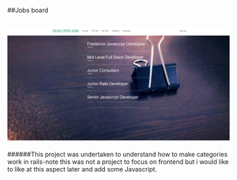 ##Jobs board



![](screens1.png?raw=true)
----------------------
######This project was undertaken to understand how to make categories work in rails-note this was not a project to focus on frontend but i would like to like at this aspect later and add some Javascript.

